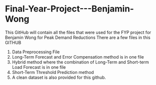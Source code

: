 # Final-Year-Project---Benjamin-Wong
This GitHub will contain all the files that were used for the FYP project for Benjamin Wong for Peak Demand Reductions
There are a few files in this GITHUB
1. Data Preprocessing File
2. Long-Term Forecast and Error Compensation method is in one file
3. Hybrid method where the combination of Long-Term and Short-term Load Forecast is in one file
4. Short-Term Threshold Prediction method
5. A clean dataset is also provided for this github.
